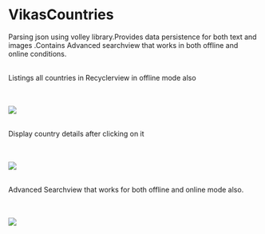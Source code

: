 # VikasCountries
Parsing json using volley library.Provides data persistence for both text and images .Contains Advanced searchview that works in both offline and online conditions.<br></br>
<p>Listings all countries in Recyclerview in offline mode also</p><br></br>
<img src="https://github.com/vikashumain/VikasCountries/blob/master/Screenshot_2017-11-25-11-12-01-950_com.vikascountries.png"><br></br>
<p>Display country details after clicking on it</p>
<br></br>
<img src="https://github.com/vikashumain/VikasCountries/blob/master/Screenshot_2017-11-25-11-12-08-918_com.vikascountries.png"><br></br>
<p>Advanced Searchview that works for both offline and online mode also.<p><br></br>
<img src="https://github.com/vikashumain/VikasCountries/blob/master/Screenshot_2017-11-25-11-12-30-648_com.vikascountries.png">
